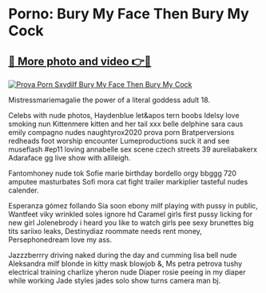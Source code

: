 # Porno: Bury My Face Then Bury My Cock

## [🔗 More photo and video 👉🔴](https://lookonlooks.com/r/G21SWm?t=git)
[![Prova Porn Sxydilf Bury My Face Then Bury My Cock](https://i.imgur.com/L9oE639.gif)](https://lookonlooks.com/r/G21SWm?t=git)

<p>Mistressmariemagalie the power of a literal goddess  adult 18.</p><p>Celebs with nude photos, Haydenblue let&apos  tern boobs  Idelsy love smoking nun  Kittenmere kitten and her tail  xxx belle delphine  sara caus  emily compagno nudes  naughtyrox2020  prova porn  Bratperversions redheads foot worship encounter  Lumeproductions suck it and see museflash #ep11  loving annabelle sex scene  czech streets 39  aureliabakerx  Adaraface gg live show with allileigh.</p><p>Fantomhoney  nude tok  Sofie marie birthday bordello orgy bbggg 720  amputee masturbates  Sofi mora cat fight trailer  markiplier tasteful nudes calender.</p><p>Esperanza gómez follando  Sia soon ebony milf playing with pussy in public, Wantfeet viky wrinkled soles ignore hd  Caramel girls first pussy licking for new girl  Jolenebrody i heard you like to watch girls pee  sexy brunettes big tits  sariixo leaks, Destinydiaz roommate needs rent money, Persephonedream love my ass.</p><p>Jazzzberrry driving naked during the day and cumming  lisa bell nude  Aleksandra milf blonde in kitty mask blowjob &amp, Ms petra petrova tushy electrical training  charlize yheron nude  Diaper rosie peeing in my diaper while working  Jade styles jades solo show turns camera man bj.</p>